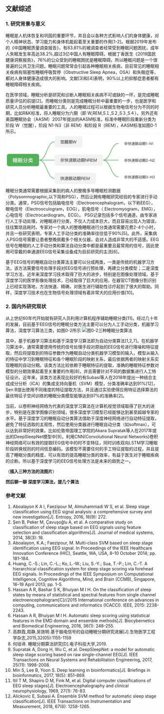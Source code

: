 ## 文献综述
### 1. 研究背景与意义
睡眠是人机体恢复和巩固的重要环节，并且会以各种方式影响人们的身体健康，对个人精神状态、学习能力和身体机能起着至关重要的作用[1-2]。根据2019年发布的《中国睡眠质量调查报告》，有83.81%的被调查者经常受到睡眠问题困扰，成年人失眠发生率高达38.2%,超过3亿中国人有睡眠障碍。根据丁香医生《2019国民健康洞察报告》，76%的公众受到的睡眠困扰是睡眠障碍。所以睡眠问题是一个很普遍的公共卫生问题。睡眠问题常常会引起各种睡眠相关疾病，目前常见的睡眠相关疾病有阻塞性睡眠呼吸暂停（Obstructive Sleep Apnea，OSA）和失眠症等，都对人身体健康造成很大的影响。文献[3]和[4]表明，90%以上的抑郁症患者都有睡眠障碍相关疾病。

在医学领域，睡眠分析是研究和诊断人睡眠相关疾病不可或缺的一环，是完成睡眠质量评估的前提[2]。而睡眠分类则是完成睡眠分析中最重要的一步，也是医学和研究人员分析睡眠最重要的工具。人的睡眠过程可以根据生物电信号分为不同的时期，比如R&K标准，将人睡眠分为六期（即 W,REM,S１,S２,S３,S４）。另外还有美国睡眠协会（AASM）2007年提出的AASM标准，标准中睡眠阶段重新分类为阶段 W（觉醒），阶段 N1-N3（非 REM）和阶段 R（REM），AASM标准如图0-1所示。
![图0-1:AASM睡眠分期](img/pic1_SleepStage.png)
睡眠分类通常需要根据采集到的病人的整晚多导睡眠检测数据（Polysomnographic,以下简称PSG），然后让拥有睡眠研究经验的专家进行手动分类。通常，PSG信号包括脑电信号（Electroencephalogram，以下称EEG），眼电信号（Electrooculogram，EOG），肌电信号（ Electromyogram，EMG），心电信号（Electrocardiogram，ECG）。 PSG记录包括多个信号通道，由专家进行人工手动处理，对睡眠进行分类，不仅人力成本巨大，而且容易出现人为错误，往往繁琐且耗时。专家对一个病人的整晚睡眠进行分类通常需要花费2-4个小时，并且一些研究表明，专家人工手动分类的准确率往往低于90%[5]。此外，采集病人PSG信号需要让患者整晚佩戴多个相关仪器，会对人造成非常大的不适感。EEG信号在睡眠的人工手动分类和算法自动分类中都是最重要且最常用的信号，因此使用可穿戴的单通道EEG信号采集设备成为目前研究的主流[6]。

基于EEG信号的睡眠自动分类算法主要可以分成两类，一类是传统的机器学习方法，该方法需要信号处理手段对EEG信号进行预处理，再建立分类模型；二是深度学习方法，近年来深度学习技术取得了巨大的进步，特别是在图像处理领域。基于深度学习的医学影像处理技术，已经取得了巨大的应用，在器官CT图像分割识别上已经实现落地，方法快速、精确，对医生进行辅助性诊疗起到了很大的帮助。同样，深度学习技术也在生物信号处理领域有着非常大的应用价值[10]。


### 2. 国内外研究现状

从上世纪60年代开始就有研究人员利用计算机程序辅助睡眠分类[11]。经过几十年的发展，目前基于EEG信号的睡眠分类方法主要可以分为人工手动分类，机器学习算法，深度学习算法三类，如图0-2所示
![图0-2三种睡眠分类算法](img/图0-2.png)

其中，基于机器学习算法和基于深度学习算法即为自动分类算法[1,2,7]。在机器学习算法中，通常需要使用传统的信号处理手段对原始的EEG信号进行降噪和特征提取，然后将提取到的特征参数作为睡眠自动分类机器学习模型的输入，模型从输入的特征中学习到睡眠特征和各个睡眠阶段的映射关系，最后依据两者的映射关系实现睡眠的自动分期。该类方法比较依赖于睡眠特征的提取，准确的睡眠特征参数对模型的分期效果起着至关重要的作用[8]，并且需要针对不同的数据集进行人工特征设计。近年来，该类方法表现比较好的有Subasi等人在2018年提出一种结合主成成分分析（ICA）的集成支持向量机（SVM）模型，分类准确率达到91%[12]，Şen B提出使用不同维度的特征提取方法，并且通过实验使得应用特征选择算法的最优特征子空间训练的睡眠分类模型能够达到97%的准确率[2]。

当前，以卷积神经网络为代表的深度学习算法在计算机视觉领域取得了巨大的进步，特别是在医学图像识别领域，很多深度学习模型已经能够达到甚至超越专家的水平。基于深度学习的睡眠自动分类算法借助于深度神经网络进行自动特征提取，避免了特征选取的主观性，然后使用分类器进行睡眠自动分类（如softmax），可以达到非常好的效果。比如伦敦帝国理工学院的Akara Supratak等人在2017年提出的DeepSleepNet模型中[9]，利用CNN(Convolutional Neural Networks)卷积神经网络可以有效的提取EEG信号中的时不变特征，同时训练双向LSTM学习睡眠阶段转换规则的时间信息编码。该模型不需要任何的手工特征提取的过程，并且提高了睡眠分类的精度，可以有效的提高睡眠分类的效率，有益于医生对于睡眠疾病的诊断。所以基于深度学习的EEG信号处理方法是未来的趋势之一。

（**插入三种方法的流图片**）


**然后聊一聊 深度学习算法，提几个算法**



### 参考文献
1. Aboalayon K A I, Faezipour M, Almuhammadi W S, et al. Sleep stage classification using EEG signal analysis: a comprehensive survey and new investigation[J]. Entropy, 2016, 18(9): 272.
2. Şen B, Peker M, Çavuşoğlu A, et al. A comparative study on classification of sleep stage based on EEG signals using feature selection and classification algorithms[J]. Journal of medical systems, 2014, 38(3): 18.
3. Aboalayon, K.A.; Faezipour, M. Multi-class SVM based on sleep stage identification using EEG signal. In Proceedings of the IEEE Healthcare Innovation Conference (HIC), Seattle, WA, USA, 8–10 October 2014; pp. 181–184.
4. Huang, C.-S.; Lin, C.-L.; Ko, L.-W.; Liu, S.-Y.; Sua, T.-P.; Lin, C.-T. A hierarchical classification system for sleep stage scoring via forehead EEG signals. In Proceedings of the IEEE Symposium on Computational Intelligence, Cognitive Algorithms, Mind, and Brain (CCMB), Singapore, 16–19 April 2013; pp. 1–5.
5. Hassan A R, Bashar S K, Bhuiyan M I H. On the classification of sleep states by means of statistical and spectral features from single channel electroencephalogram[C]//2015 International conference on advances in computing, communications and informatics (ICACCI). IEEE, 2015: 2238-2243.
6. Hassan A R, Bhuiyan M I H. Automatic sleep scoring using statistical features in the EMD domain and ensemble methods[J]. Biocybernetics and Biomedical Engineering, 2016, 36(1): 248-255.
7. 高群霞,周静,吴效明.基于脑电信号的自动睡眠分期研究进展[J].生物医学工程学杂志,2015,32(05):1155-1159
8. 何垣谛. 睡眠分期算法研究[D].电子科技大学,2019.
9. Supratak A, Dong H, Wu C, et al. DeepSleepNet: a model for automatic sleep stage scoring based on raw single-channel EEG[J]. IEEE Transactions on Neural Systems and Rehabilitation Engineering, 2017, 25(11): 1998-2008.
10. Min S, Lee B, Yoon S. Deep learning in bioinformatics[J]. Briefings in bioinformatics, 2017, 18(5): 851-869.
11. Itil T M, Shapiro D M, Fink M, et al. Digital computer classifications of EEG sleep stages[J]. Electroencephalography and clinical neurophysiology, 1969, 27(1): 76-83.
12. Alickovic E, Subasi A. Ensemble SVM method for automatic sleep stage classification[J]. IEEE Transactions on Instrumentation and Measurement, 2018, 67(6): 1258-1265.
